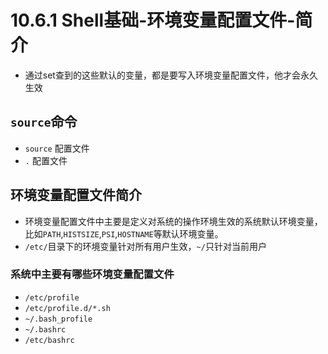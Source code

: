 # 10.6.1 Shell基础-环境变量配置文件-简介
- 通过set查到的这些默认的变量，都是要写入环境变量配置文件，他才会永久生效

## `source`命令
- `source` 配置文件
- `.` 配置文件

## 环境变量配置文件简介
- 环境变量配置文件中主要是定义对系统的操作环境生效的系统默认环境变量，比如`PATH`,`HISTSIZE`,`PSI`,`HOSTNAME`等默认环境变量。
- `/etc/`目录下的环境变量针对所有用户生效，`~/`只针对当前用户
### 系统中主要有哪些环境变量配置文件
- `/etc/profile`
- `/etc/profile.d/*.sh`
- `~/.bash_profile`
- `~/.bashrc`
- `/etc/bashrc`
